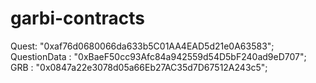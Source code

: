 # garbi-contracts

Quest: "0xaf76d0680066da633b5C01AA4EAD5d21e0A63583";
QuestionData : "0xBaeF50cc93Afc84a942559d54D5bF240ad9eD707";
GRB : "0x0847a22e3078d05a66Eb27AC35d7D67512A243c5";